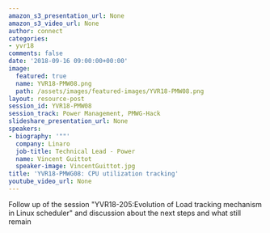 ```yaml
---
amazon_s3_presentation_url: None
amazon_s3_video_url: None
author: connect
categories:
- yvr18
comments: false
date: '2018-09-16 09:00:00+00:00'
image:
  featured: true
  name: YVR18-PMW08.png
  path: /assets/images/featured-images/YVR18-PMW08.png
layout: resource-post
session_id: YVR18-PMW08
session_track: Power Management, PMWG-Hack
slideshare_presentation_url: None
speakers:
- biography: '""'
  company: Linaro
  job-title: Technical Lead - Power
  name: Vincent Guittot
  speaker-image: VincentGuittot.jpg
title: 'YVR18-PMWG08: CPU utilization tracking'
youtube_video_url: None
---
```


Follow up of the session "YVR18-205:Evolution of Load tracking mechanism in Linux scheduler" and discussion about the next steps and what still remain
